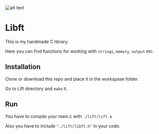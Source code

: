 ![alt text](https://pp.userapi.com/c846018/v846018615/177c9d/jGkPPa9Zapw.jpg)


# Libft

This is my handmade C library.

Here you can find functions for working with `strings`, `memory`, `output` etc.


## Installation

Clone or download this repo and place it in the workspase folder.

Go to Lift directory and `make` it.


## Run

You have to compile your main.c with `./lift/lift.a`

Also you have to include `"./lift/libft.h"` in your code.
